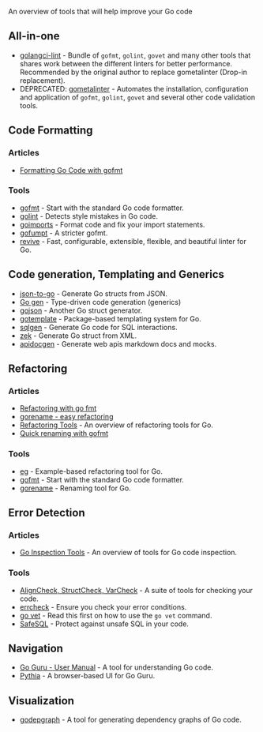 An overview of tools that will help improve your Go code

## All-in-one

  - [golangci-lint](https://github.com/golangci/golangci-lint) - Bundle of `gofmt`, `golint`, `govet` and many other tools that shares work between the different linters for better performance. Recommended by the original author to replace gometalinter (Drop-in replacement).
  - DEPRECATED: [gometalinter](https://github.com/alecthomas/gometalinter) - Automates the installation, configuration and application of `gofmt`, `golint`, `govet` and several other code validation tools.

## Code Formatting

### Articles

  - [Formatting Go Code with gofmt](http://golangtutorials.blogspot.com/2011/06/formatting-go-code-with-gofmt.html)

### Tools

  - [gofmt](https://pkg.go.dev/cmd/gofmt/) - Start with the standard Go code formatter.
  - [golint](https://github.com/golang/lint) - Detects style mistakes in Go code.
  - [goimports](https://pkg.go.dev/golang.org/x/tools/cmd/goimports) - Format code and fix your import statements.
  - [gofumpt](https://github.com/mvdan/gofumpt) - A stricter gofmt.
  - [revive](https://github.com/mgechev/revive) - Fast, configurable, extensible, flexible, and beautiful linter for Go.

## Code generation, Templating and Generics

  - [json-to-go](https://mholt.github.io/json-to-go/) - Generate Go structs from JSON.
  - [Go gen](http://clipperhouse.github.io/gen/) - Type-driven code generation (generics)
  - [gojson](https://github.com/ChimeraCoder/gojson) - Another Go struct generator.
  - [gotemplate](https://github.com/ncw/gotemplate) - Package-based templating system for Go.
  - [sqlgen](https://github.com/drone/sqlgen) - Generate Go code for SQL interactions.
  - [zek](https://github.com/miku/zek) - Generate Go struct from XML.
  - [apidocgen](https://github.com/alovn/apidocgen) - Generate web apis markdown docs and mocks.

## Refactoring

### Articles

  - [Refactoring with go fmt](http://spf13.com/post/go-fmt/)
  - [gorename - easy refactoring](https://texlution.com/post/gorename/)
  - [Refactoring Tools](http://blog.ralch.com/tutorial/golang-tools-refactoring/) - An overview of refactoring tools for Go.
  - [Quick renaming with gofmt](http://technosophos.com/2015/09/26/quick-go-hack-renaming-structs.html)

### Tools

- [eg](https://pkg.go.dev/golang.org/x/tools/cmd/eg) - Example-based refactoring tool for Go.
- [gofmt](https://pkg.go.dev/cmd/gofmt/) - Start with the standard Go code formatter.
- [gorename](https://golang.org/x/tools/refactor/rename) - Renaming tool for Go.

## Error Detection

### Articles

  - [Go Inspection Tools](https://blog.ralch.com/articles/golang-tools-inspection/) - An overview of tools for Go code inspection.

### Tools

  - [AlignCheck, StructCheck, VarCheck](https://github.com/opennota/check/) - A suite of tools for checking your code.
  - [errcheck](https://github.com/kisielk/errcheck) - Ensure you check your error conditions.
  - [go vet](https://pkg.go.dev/cmd/vet/) - Read this first on how to use the `go vet` command.
  - [SafeSQL](https://github.com/stripe/safesql) - Protect against unsafe SQL in your code.

## Navigation

  - [Go Guru - User Manual](https://go.dev/s/using-guru) - A tool for understanding Go code.
  - [Pythia](https://github.com/fzipp/pythia) - A browser-based UI for Go Guru.

## Visualization

  - [godepgraph](http://github.com/kisielk/godepgraph) - A tool for generating dependency graphs of Go code.

